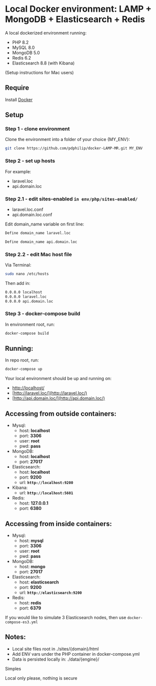 # Local Docker environment: LAMP + MongoDB + Elasticsearch + Redis

A local dockerized environment running:

-   PHP 8.2
-   MySQL 8.0
-   MongoDB 5.0
-   Redis 6.2
-   Elasticsearch 8.8 (with Kibana)

(Setup instructions for Mac users)

## Require

Install [Docker](https://www.docker.com/products/docker-desktop)

## Setup

### Step 1 - clone environment

Clone the environment into a folder of your choice {MY_ENV}:

```bash
git clone https://github.com/pdphilip/docker-LAMP-MR.git MY_ENV
```

### Step 2 - set up hosts

For example:

-   laravel.loc
-   api.domain.loc

### Step 2.1 - edit sites-enabled `in env/php/sites-enabled/   `

-   laravel.loc.conf
-   api.domain.loc.conf

Edit domain_name variable on first line:

```bash
Define domain_name laravel.loc
```

```bash
Define domain_name api.domain.loc
```

### Step 2.2 - edit Mac host file

Via Terminal:

```bash
sudo nano /etc/hosts
```

Then add in:

```bash
0.0.0.0 localhost
0.0.0.0 laravel.loc
0.0.0.0 api.domain.loc
```

### Step 3 - docker-compose build

In environment root, run:

```bash
docker-compose build
```

## Running:

In repo root, run:

```bash
docker-compose up
```

Your local environment should be up and running on:

-   [http://localhost/](http://localhost/)
-   [http://laravel.loc/](http://laravel.loc/)
-   [http://api.domain.loc/](http://api.domain.loc/)

## Accessing from **outside** containers:

-   Mysql:
    -   host: **localhost**
    -   port: **3306**
    -   user: **root**
    -   pwd: **pass**
-   MongoDB:
    -   host: **localhost**
    -   port: **27017**
-   Elasticsearch:
    -   host: **localhost**
    -   port: **9200**
    -   url: **`http://localhost:9200`**
-   Kibana:
    -   url: **`http://localhost:5601`**
-   Redis:
    -   host: **127.0.0.1**
    -   port: **6380**

## Accessing from **inside** containers:

-   Mysql:
    -   host: **mysql**
    -   port: **3306**
    -   user: **root**
    -   pwd: **pass**
-   MongoDB:
    -   host: **mongo**
    -   port: **27017**
-   Elasticsearch:
    -   host: **elasticsearch**
    -   port: **9200**
    -   url: **`http://elasticsearch:9200`**
-   Redis:
    -   host: **redis**
    -   port: **6379**

If you would like to simulate 3 Elasticsearch nodes, then use `docker-compose-es3.yml`

## Notes:

-   Local site files root in ./sites/{domain}/html
-   Add ENV vars under the PHP container in docker-compose.yml
-   Data is persisted locally in: ./data/{engine}/

Simples

Local only please, nothing is secure

